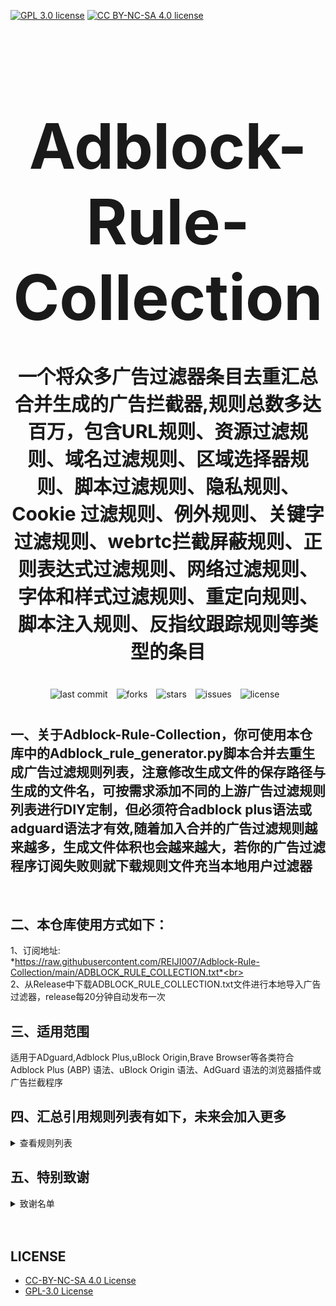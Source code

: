 [![GPL 3.0 license](https://img.shields.io/badge/License-GPL%20v3-blue.svg)](https://github.com/REIJI007/Adblock-Rule-Collection/blob/main/LICENSE-GPL3.0)
[![CC BY-NC-SA 4.0 license](https://img.shields.io/badge/License-CC%20BY--NC--SA%204.0-lightgrey.svg)](https://github.com/REIJI007/Adblock-Rule-Collection/blob/main/LICENSE-CC%20BY-NC-SA%204.0)
<!-- 居中的大标题 -->
<h1 align="center" style="font-size: 100px; margin-bottom: 40px;">Adblock-Rule-Collection</h1>

<!-- 居中的副标题 -->
<h2 align="center" style="font-size: 30px; margin-bottom: 40px;">一个将众多广告过滤器条目去重汇总合并生成的广告拦截器,规则总数多达百万，包含URL规则、资源过滤规则、域名过滤规则、区域选择器规则、脚本过滤规则、隐私规则、Cookie 过滤规则、例外规则、关键字过滤规则、webrtc拦截屏蔽规则、正则表达式过滤规则、网络过滤规则、字体和样式过滤规则、重定向规则、脚本注入规则、反指纹跟踪规则等类型的条目</h2>

<!-- 徽章（根据需要调整） -->
<p align="center" style="margin-bottom: 40px;">
    <img src="https://img.shields.io/badge/last%20commit-today-brightgreen" alt="last commit" style="margin-right: 10px;">
    <img src="https://img.shields.io/github/forks/REIJI007/Adblock-Rule-Collection" alt="forks" style="margin-right: 10px;">
    <img src="https://img.shields.io/github/stars/REIJI007/Adblock-Rule-Collection" alt="stars" style="margin-right: 10px;">
    <img src="https://img.shields.io/github/issues/REIJI007/Adblock-Rule-Collection" alt="issues" style="margin-right: 10px;">
    <img src="https://img.shields.io/github/license/REIJI007/Adblock-Rule-Collection" alt="license" style="margin-right: 10px;">
</p>


## 一、关于Adblock-Rule-Collection，你可使用本仓库中的Adblock_rule_generator.py脚本合并去重生成广告过滤规则列表，注意修改生成文件的保存路径与生成的文件名，可按需求添加不同的上游广告过滤规则列表进行DIY定制，但必须符合adblock plus语法或adguard语法才有效,随着加入合并的广告过滤规则越来越多，生成文件体积也会越来越大，若你的广告过滤程序订阅失败则就下载规则文件充当本地用户过滤器

<br>

## 二、本仓库使用方式如下：
1、订阅地址: <br> *https://raw.githubusercontent.com/REIJI007/Adblock-Rule-Collection/main/ADBLOCK_RULE_COLLECTION.txt*<br>
<br>
2、从Release中下载ADBLOCK_RULE_COLLECTION.txt文件进行本地导入广告过滤器，release每20分钟自动发布一次
<br>

## 三、适用范围
适用于ADguard,Adblock Plus,uBlock Origin,Brave Browser等各类符合Adblock Plus (ABP) 语法、uBlock Origin 语法、AdGuard 语法的浏览器插件或广告拦截程序
<br>


## 四、汇总引用规则列表有如下，未来会加入更多
<details>
  <summary>查看规则列表</summary>

**1. Anti-ad for adguard**  
*https://anti-ad.net/adguard.txt*<br>

**2. Anti-ad-Easylist**  
*https://anti-ad.net/easylist.txt*<br>

**3. EasyList**  
*https://easylist.to/easylist/easylist.txt*<br>

**4. EasyList — first-party servers**  
*https://raw.githubusercontent.com/easylist/easylist/master/easylist/easylist_adservers.txt*<br>

**5. EasyList — third-party servers**  
*https://raw.githubusercontent.com/easylist/easylist/master/easylist/easylist_thirdparty.txt*<br>

**6. EasyList Privacy**  
*https://easylist.to/easylist/easyprivacy.txt*<br>

**7. EasyList Privacy — trackingservers**  
*https://raw.githubusercontent.com/easylist/easylist/master/easyprivacy/easyprivacy_trackingservers.txt*<br>

**8. EasyPrivacy — third-party trackers**  
*https://raw.githubusercontent.com/easylist/easylist/master/easyprivacy/easyprivacy_thirdparty.txt*<br>

**9. EasyPrivacy — third-party international trackers**  
*https://raw.githubusercontent.com/easylist/easylist/master/easyprivacy/easyprivacy_thirdparty_international.txt*<br>

**10. Easylist Cookie List**  
*https://secure.fanboy.co.nz/fanboy-cookiemonster.txt*<br>

**11. EasyList China**  
*https://raw.githubusercontent.com/easylist/easylistchina/master/easylistchina.txt*<br>

**12. Fanboy's Annoyance List**  
*https://secure.fanboy.co.nz/fanboy-annoyance.txt*<br>

**13. Fanboy's Social Blocking List**  
*https://easylist.to/easylist/fanboy-social.txt*<br>

**14. CJX's Annoyance List**  
*https://raw.githubusercontent.com/cjx82630/cjxlist/master/cjx-annoyance.txt*<br>

**15. CJX's EasyList Lite**  
*https://raw.githubusercontent.com/cjx82630/cjxlist/master/cjxlist.txt*<br>

**16. CJX's uBlock list**  
*https://raw.githubusercontent.com/cjx82630/cjxlist/master/cjx-ublock.txt*<br>

**17. uniartrisan's Adblock List Plus**  
*https://raw.githubusercontent.com/uniartisan/adblock_list/master/adblock_plus.txt*<br>

**18. uniartrisan's Privacy List**  
*https://raw.githubusercontent.com/uniartisan/adblock_list/master/adblock_privacy.txt*<br>

**19. AdRules AdBlock List Plus**  
*https://raw.githubusercontent.com/Cats-Team/AdRules/main/adblock_plus.txt*<br>

**20. AdRules DNS List**  
*https://raw.githubusercontent.com/Cats-Team/AdRules/main/dns.txt*<br>

**21. AdBlock DNS**  
*https://raw.githubusercontent.com/217heidai/adblockfilters/main/rules/adblockdns.txt*<br>

**22. AdBlock Filter**  
*https://raw.githubusercontent.com/217heidai/adblockfilters/main/rules/adblockfilters.txt*<br>

**23. GOODBYEADS**  
*https://raw.githubusercontent.com/8680/GOODBYEADS/master/rules.txt*<br>

**24. GOODBYEADS-DNS**  
*https://raw.githubusercontent.com/8680/GOODBYEADS/master/dns.txt*<br>

**25. GOODBYEADS-allow**  
*https://raw.githubusercontent.com/8680/GOODBYEADS/master/allow.txt*<br>

**26. AWAvenue-Ads-Rule**  
*https://raw.githubusercontent.com/TG-Twilight/AWAvenue-Ads-Rule/main/AWAvenue-Ads-Rule.txt*<br>

**27. Bibaiji's ad-rules**  
*https://raw.githubusercontent.com/Bibaiji/ad-rules/main/rule/ad-rules.txt*<br>

**28. uBlock filters**  
*https://raw.githubusercontent.com/uBlockOrigin/uAssets/master/filters/filters.txt*<br>

**29. uBlock privacy filter**  
*https://raw.githubusercontent.com/uBlockOrigin/uAssets/master/filters/privacy.txt*<br>

**30. uBlock mobile filter**  
*https://raw.githubusercontent.com/uBlockOrigin/uAssets/master/filters/filters-mobile.txt*<br>

**31. uBlock Badware risks filter**  
*https://raw.githubusercontent.com/uBlockOrigin/uAssets/master/filters/badware.txt*<br>

**32. uBlock Annoyances-Cookies filter**  
*https://raw.githubusercontent.com/uBlockOrigin/uAssets/master/filters/annoyances-cookies.txt*<br>

**33. uBlock Annoyances-others filter**  
*https://raw.githubusercontent.com/uBlockOrigin/uAssets/master/filters/annoyances-others.txt*<br>

**34. uBlock Unbreak filter**  
*https://raw.githubusercontent.com/uBlockOrigin/uAssets/master/filters/unbreak.txt*<br>

**35. AdGuard Base filter cryptominers**  
*https://raw.githubusercontent.com/AdguardTeam/AdguardFilters/master/BaseFilter/sections/cryptominers.txt*<br>

**36. AdGuard Exclusion rules**  
*https://raw.githubusercontent.com/AdguardTeam/AdGuardSDNSFilter/master/Filters/exclusions.txt*<br>

**37. AdGuard Exception rules**  
*https://raw.githubusercontent.com/AdguardTeam/AdGuardSDNSFilter/master/Filters/exceptions.txt*<br>

**38. AdGuardSDNSFilter**  
*https://raw.githubusercontent.com/AdguardTeam/AdGuardSDNSFilter/master/Filters/rules.txt*<br>

**39. Adgurd Base filter**  
*https://raw.githubusercontent.com/AdguardTeam/FiltersRegistry/master/filters/filter_2_Base/filter.txt*<br>

**40. AdGuard Base filter — first-party servers**  
*https://raw.githubusercontent.com/AdguardTeam/AdguardFilters/master/BaseFilter/sections/adservers_firstparty.txt*<br>

**41. AdGuard Base filter — foreign servers**  
*https://raw.githubusercontent.com/AdguardTeam/AdguardFilters/master/BaseFilter/sections/foreign.txt*<br>

**42. Adgurd Mobile filter**  
*https://raw.githubusercontent.com/AdguardTeam/AdguardFilters/master/MobileFilter/sections/adservers.txt*<br>

**43. Adgurd Tracking Protection filter**  
*https://raw.githubusercontent.com/AdguardTeam/FiltersRegistry/master/filters/filter_3_Spyware/filter.txt*<br>

**44. AdGuard Tracking Protection filter — first-party trackers**  
*https://raw.githubusercontent.com/AdguardTeam/AdguardFilters/master/SpywareFilter/sections/tracking_servers_firstparty.txt*<br>

**45. AdGuard Tracking Protection filter — third-party trackers**  
*https://raw.githubusercontent.com/AdguardTeam/AdguardFilters/master/SpywareFilter/sections/tracking_servers.txt*<br>

**46. AdGuard Tracking Protection filter — mobile trackers**  
*https://raw.githubusercontent.com/AdguardTeam/AdguardFilters/master/SpywareFilter/sections/mobile.txt*<br>

**47. Adgurd URL Tracking filter**  
*https://raw.githubusercontent.com/AdguardTeam/FiltersRegistry/master/filters/filter_17_TrackParam/filter.txt*<br>

**48. Adgurd Social media filter**  
*https://raw.githubusercontent.com/AdguardTeam/FiltersRegistry/master/filters/filter_4_Social/filter.txt*<br>

**49. Adgurd Annoyances filter**  
*https://raw.githubusercontent.com/AdguardTeam/FiltersRegistry/master/filters/filter_14_Annoyances/filter.txt*<br>

**50. AdGuard CNAME original trackers list**  
*https://raw.githubusercontent.com/AdguardTeam/cname-trackers/master/data/combined_original_trackers.txt*<br>

**51. AdGuard CNAME disguised ads list**  
*https://raw.githubusercontent.com/AdguardTeam/cname-trackers/master/data/combined_disguised_ads.txt*<br>

**52. AdGuard CNAME disguised clickthroughs list**  
*https://raw.githubusercontent.com/AdguardTeam/cname-trackers/master/data/combined_disguised_clickthroughs.txt*<br>

**53. AdGuard CNAME disguised microsites list**  
*https://raw.githubusercontent.com/AdguardTeam/cname-trackers/master/data/combined_disguised_microsites.txt*<br>

**54. AdGuard CNAME disguised trackers list**  
*https://raw.githubusercontent.com/AdguardTeam/cname-trackers/master/data/combined_disguised_trackers.txt*<br>

**55. AdGuard CNAME disguised mail_trackers list**  
*https://raw.githubusercontent.com/AdguardTeam/cname-trackers/master/data/combined_disguised_mail_trackers.txt*<br>

**56. Adgurd Chinese filter**  
*https://raw.githubusercontent.com/AdguardTeam/FiltersRegistry/master/filters/filter_224_Chinese/filter.txt*<br>

**57. Adgurd DNS filter**  
*https://raw.githubusercontent.com/AdguardTeam/FiltersRegistry/master/filters/filter_15_DnsFilter/filter.txt*<br>

**58. AdGuard for Android**  
*https://filters.adtidy.org/android/filters/11.txt*<br>

**59. AdGuard for iOS**  
*https://filters.adtidy.org/ios/filters/11.txt*<br>

**60. HyperADRules**  
*https://raw.githubusercontent.com/Lynricsy/HyperADRules/master/rules.txt*<br>

**61. HyperADRules-DNS**  
*https://raw.githubusercontent.com/Lynricsy/HyperADRules/master/dns.txt*<br>

**62. TheBestAdrules**  
*https://raw.githubusercontent.com/guandasheng/adguardhome/main/rule/all.txt*<br>

**63. xinggsf's rules**  
*https://raw.githubusercontent.com/xinggsf/Adblock-Plus-Rule/master/rule.txt*<br>

**64. xinggsf's mv rules**  
*https://raw.githubusercontent.com/xinggsf/Adblock-Plus-Rule/master/mv.txt*<br>

**65. superbigsteam rules**  
*https://raw.githubusercontent.com/superbigsteam/adguardhomeguiz/main/rule/all.txt*<br>

**66. adblock-nocoin-list**  
*https://raw.githubusercontent.com/hoshsadiq/adblock-nocoin-list/master/nocoin.txt*<br>

**67. GoodbyeAds-AdBlock-Filter**  
*https://raw.githubusercontent.com/jerryn70/GoodbyeAds/master/Formats/GoodbyeAds-AdBlock-Filter.txt*<br>

**68. GoodbyeAds-Ultra-AdBlock-Filter**  
*https://raw.githubusercontent.com/jerryn70/GoodbyeAds/master/Formats/GoodbyeAds-Ultra-AdBlock-Filter.txt*<br>

**69. Phishing URL Blocklist——AdGuard**  
*https://malware-filter.gitlab.io/malware-filter/phishing-filter-ag.txt*<br>

**70. Phishing URL Blocklist——AdGuard Home**  
*https://malware-filter.gitlab.io/malware-filter/phishing-filter-agh.txt*<br>

**71. Phishing URL Blocklist——uBlock Origin**  
*https://malware-filter.gitlab.io/malware-filter/phishing-filter.txt*<br>

**72. Malicious URL Blocklist——AdGuard**  
*https://malware-filter.gitlab.io/malware-filter/urlhaus-filter-ag.txt*<br>

**73. Malicious URL Blocklist——AdGuard Home**  
*https://malware-filter.gitlab.io/malware-filter/urlhaus-filter-agh.txt*<br>

**74. Malicious URL Blocklist——uBlock Origin**  
*https://malware-filter.gitlab.io/malware-filter/urlhaus-filter.txt*<br>

**75. Tracking JS Blocklist**  
*https://malware-filter.gitlab.io/malware-filter/tracking-filter.txt*<br>

**76. Botnet IP Blocklist——AdGuard**  
*https://malware-filter.gitlab.io/malware-filter/botnet-filter-ag.txt*<br>

**77. Botnet IP Blocklist——AdGuard Home**  
*https://malware-filter.gitlab.io/malware-filter/botnet-filter-agh.txt*<br>

**78. Botnet IP Blocklist——uBlock Origin**  
*https://malware-filter.gitlab.io/malware-filter/botnet-filter.txt*<br>

**79. ABP filters**  
*https://easylist-msie.adblockplus.org/abp-filters-anti-cv.txt*<br>

**80. adgk**  
*https://raw.githubusercontent.com/banbendalao/ADgk/master/ADgk.txt*<br>

**81. yokoffing's Annoyance List**  
*https://raw.githubusercontent.com/yokoffing/filterlists/main/annoyance_list.txt*<br>

**82. yokoffing's Privacy Essentials**  
*https://raw.githubusercontent.com/yokoffing/filterlists/main/privacy_essentials.txt*<br>

**83. Spam404's Adblock-list**  
*https://raw.githubusercontent.com/Spam404/lists/master/adblock-list.txt*<br>

**84. Brave-specific filter**  
*https://raw.githubusercontent.com/brave/adblock-lists/master/brave-lists/brave-specific.txt*<br>

**85. Brave-ios-specific filter**  
*https://raw.githubusercontent.com/brave/adblock-lists/master/brave-lists/brave-ios-specific.txt*<br>

**86. Brave-Android-specific filter**  
*https://raw.githubusercontent.com/brave/adblock-lists/master/brave-lists/brave-android-specific.txt*<br>

**87. Brave-Firstparty filter**  
*https://raw.githubusercontent.com/brave/adblock-lists/master/brave-lists/brave-firstparty.txt*<br>

**88. Brave-Firstparty-cname filter**  
*https://raw.githubusercontent.com/brave/adblock-lists/master/brave-lists/brave-firstparty-cname.txt*<br>

**89. Brave-Unbreak filter**  
*https://raw.githubusercontent.com/brave/adblock-lists/master/brave-unbreak.txt*<br>

**90. Filter unblocking search ads and self-promotions**  
*https://raw.githubusercontent.com/AdguardTeam/FiltersRegistry/master/filters/filter_10_Useful/filter.txt*<br>

**91. Peter Lowe’s Ad and Tracking Server List**  
*https://pgl.yoyo.org/adservers/serverlist.php?hostformat=adblockplus&showintro=0*<br>

**92. Dandelion Sprout's Anti-Malware List (for AdGuard)**  
*https://raw.githubusercontent.com/DandelionSprout/adfilt/master/Alternate%20versions%20Anti-Malware%20List/AntiMalwareAdGuard.txt*<br>

**93. Dandelion Sprout's Anti-Malware List (for Adblock Plus and AdBlock)**  
*https://raw.githubusercontent.com/DandelionSprout/adfilt/master/Alternate%20versions%20Anti-Malware%20List/AntiMalwareABP.txt*<br>

**94. Fanboy's Notifications Blocking List**  
*https://raw.githubusercontent.com/DandelionSprout/adfilt/master/Other%20domains%20versions/FanboyNotifications-LoadableInUBO.txt*<br>

**95. The Block List Project - Ads List**  
*https://raw.githubusercontent.com/blocklistproject/Lists/master/adguard/ads-ags.txt*<br>

**96. The Block List Project - Basic Starter List**  
*https://raw.githubusercontent.com/blocklistproject/Lists/master/adguard/basic-ags.txt*<br>

**97. The Block List Project - Tracking List**  
*https://raw.githubusercontent.com/blocklistproject/Lists/master/adguard/tracking-ags.txt*<br>

**98. The Block List Project - Malware List**  
*https://raw.githubusercontent.com/blocklistproject/Lists/master/adguard/malware-ags.txt*<br>

**99. The Block List Project - Scam List**  
*https://raw.githubusercontent.com/blocklistproject/Lists/master/adguard/scam-ags.txt*<br>

**100. The Block List Project - Phishing List**  
*https://raw.githubusercontent.com/blocklistproject/Lists/master/adguard/phishing-ags.txt*<br>

**101. The Block List Project - Ransomware List**  
*https://raw.githubusercontent.com/blocklistproject/Lists/master/adguard/ransomware-ags.txt*<br>

**102. The Block List Project - Fraud List**  
*https://raw.githubusercontent.com/blocklistproject/Lists/master/adguard/fraud-ags.txt*<br>

**103. The Block List Project - Abuse List**  
*https://raw.githubusercontent.com/blocklistproject/Lists/master/adguard/abuse-ags.txt*<br>

</details>

## 五、特别致谢
<details>
  <summary>致谢名单</summary>

1、anti-AD
(https://github.com/privacy-protection-tools/anti-AD)<br>
2、easylist
(https://github.com/easylist/easylist)<br>
3、cjxlist
(https://github.com/cjx82630/cjxlist)<br>
4、uniartisan
(https://github.com/uniartisan/adblock_list)<br>
5、Cats-Team
(https://github.com/Cats-Team/AdRules)<br>
6、217heidai
(https://github.com/217heidai/adblockfilters)<br>
7、GOODBYEADS
(https://github.com/8680/GOODBYEADS)<br>
8、AWAvenue-Ads-Rule
(https://github.com/TG-Twilight/AWAvenue-Ads-Rule)<br>
9、Bibaiji
(https://github.com/Bibaiji/ad-rules/)<br>
10、uBlockOrigin
(https://github.com/uBlockOrigin/uAssets)<br>
11、ADguardTeam
(https://github.com/AdguardTeam/AdGuardFilters)<br>
12、HyperADRules
(https://github.com/Lynricsy/HyperADRules)<br>
13、guandasheng
(https://github.com/guandasheng/adguardhome)<br>
14、xinggsf
(https://github.com/xinggsf/Adblock-Plus-Rule)<br>
15、superbigsteam
(https://github.com/superbigsteam/adguardhomeguiz)<br>
16、hoshsadiq
(https://github.com/hoshsadiq/adblock-nocoin-list)<br>
17、jerryn70
(https://github.com/jerryn70/GoodbyeAds)<br>
18、malware-filter
(https://gitlab.com/malware-filter)<br>
19、abp-filters
(https://gitlab.com/eyeo/anti-cv/abp-filters-anti-cv)<br>
20、banbendalao
(https://github.com/banbendalao/ADgk)<br>
21、yokoffing
(https://github.com/yokoffing/filterlists)<br>
22、notracking
(https://github.com/notracking/hosts-blocklists)<br>
23、Spam404
(https://github.com/Spam404/lists)<br>
24、brave
(https://github.com/brave/adblock-lists)<br>
25、Peter Lowe
(https://pgl.yoyo.org/adservers/)<br>
26、DandelionSprout
(https://github.com/DandelionSprout/adfilt)<br>
27、blocklistproject
(https://github.com/blocklistproject/Lists)


  </details>





<br>
<br>


## LICENSE
- [CC-BY-NC-SA 4.0 License](https://github.com/REIJI007/Adblock-Rule-Collection/blob/main/LICENSE-CC%20BY-NC-SA%204.0)
- [GPL-3.0 License](https://github.com/REIJI007/Adblock-Rule-Collection/blob/main/LICENSE-GPL3.0)
